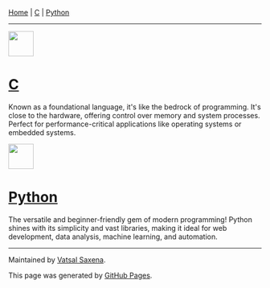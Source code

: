 [Home](README.md) | [C](./C/C.md) | [Python](./Python/Python.md)

---

<img src="https://cdn.jsdelivr.net/gh/devicons/devicon@latest/icons/c/c-original.svg" width="50"/>

# [C](./C/C.md)

Known as a foundational language, it's like the bedrock of programming. It's close to the hardware, offering control over memory and system processes. Perfect for performance-critical applications like operating systems or embedded systems.

<img src="https://cdn.jsdelivr.net/gh/devicons/devicon@latest/icons/python/python-original.svg" width="50"/>

# [Python](./Python/Python.md)

The versatile and beginner-friendly gem of modern programming! Python shines with its simplicity and vast libraries, making it ideal for web development, data analysis, machine learning, and automation.

---

Maintained by [Vatsal Saxena](https://vatsalsaxena22.github.io/).

This page was generated by [GitHub Pages](https://pages.github.com/).
